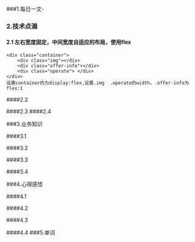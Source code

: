 
###1.每日一文-[]()

### 2.技术点滴

#### 2.1 左右宽度固定，中间宽度自适应的布局，使用flex

```
<div class="container">
  	<div class="img"></div>
   	<div class="offer-info"></div>
    <div class="operate"> </div>
</div>
设置container的为display:flex,设置.img  .operate的width，.offer-info为flex:1
```

####2.2 

####2.3 
####2.4 

###3.业务知识

####3.1 

####3.2

####3.3

####3.4

###4.心得感悟

####4.1

####4.2

####4.3

####4.4
###5.单词
